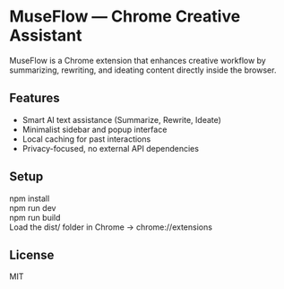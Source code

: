 # MuseFlow — Chrome Creative Assistant
MuseFlow is a Chrome extension that enhances creative workflow by summarizing, rewriting, and ideating content directly inside the browser.  

## Features
- Smart AI text assistance (Summarize, Rewrite, Ideate)
- Minimalist sidebar and popup interface
- Local caching for past interactions
- Privacy-focused, no external API dependencies

## Setup
npm install  
npm run dev  
npm run build  
Load the dist/ folder in Chrome → chrome://extensions  

## License
MIT
